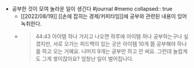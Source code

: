 - 공부한 것이 모여 놀라운 일이 생긴다 #journal #memo
  collapsed:: true
	- [[2022/08/19]] [[손에 잡히는 경제/커피타임]]에 공부와 관련된 내용이 있어 녹취한다.
	- > 44:43 아이템 하나 가지고 나오면 하루에 아이템 하나 공부하는구나 싶겠지만, 서로 오가는 피드백이 있는 곳은 아이템 10개 쯤 공부해야 하나를 하고 오는 거예요. 나머지 9개는 공부만 하고 안 써요. 그런데 놀랍게도 그게 쌓이잖아요? 엄청난 일이 벌어집니다.